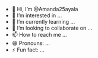 - 👋 Hi, I’m @Amanda25ayala
- 👀 I’m interested in ...
- 🌱 I’m currently learning ...
- 💞️ I’m looking to collaborate on ...
- 📫 How to reach me ...
- 😄 Pronouns: ...
- ⚡ Fun fact: ...

<!---
Amanda25ayala/Amanda25ayala is a ✨ special ✨ repository because its `README.md` (this file) appears on your GitHub profile.
You can click the Preview link to take a look at your changes.
--->
